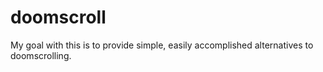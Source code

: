 # doomscroll
My goal with this is to provide simple, easily accomplished alternatives to doomscrolling.